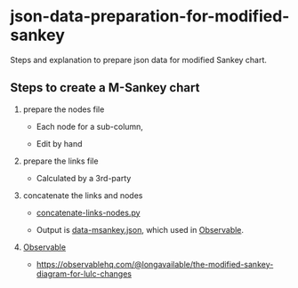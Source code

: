 # json-data-preparation-for-modified-sankey
Steps and explanation to prepare json data for modified Sankey chart.


## Steps to create a M-Sankey chart

1. prepare the nodes file

    - Each node for a sub-column,

    - Edit by hand

1. prepare the links file

    - Calculated by a 3rd-party

1. concatenate the links and nodes

    - [concatenate-links-nodes.py](/concatenate-links-nodes.py)

    - Output is [data-msankey.json](/data-msankey.json), which used in [Observable].

1. [Observable]

    - <https://observablehq.com/@longavailable/the-modified-sankey-diagram-for-lulc-changes>


<!--links-->
[Observable]: observablehq.com
